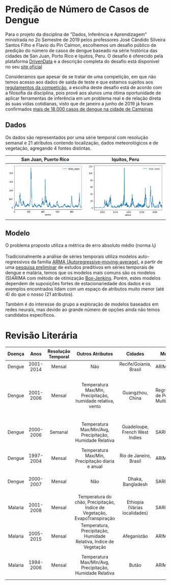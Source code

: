 # Predição de Número de Casos de Dengue

Para o projeto da disciplina de "Dados, Inferência e Aprendizagem" 
ministrada no 2o Semestre de 2019 pelos professores 
José Cândido Silveira Santos Filho e Flavio du Pin Calmon, 
escolhemos um desafio público de predição do número de casos de dengue
baseado na série histórica das cidades de San Juan, Porto Rico e Iquitos, Peru.
O desafio é oferecido pela plataforma [DrivenData](https://arxiv.org/abs/1606.07781)
e a descrição completa do desafio está disponivel no 
seu [site oficial](https://www.drivendata.org/competitions/44/dengai-predicting-disease-spread/)

Consideramos que apesar de se tratar de uma competição, em que não temos
acesso aos dados de saída de teste e que estamos sujeitos aos 
[regulamentos da competição](https://www.drivendata.org/competitions/44/dengai-predicting-disease-spread/rules/),
a escolha deste desafio está de acordo
com a filosofia da disciplina, pois provê aos alunos 
uma ótima oportunidade de aplicar ferramentas de inferência
em um problema real e de relação direta às suas vidas cotidianas,
visto que de janeiro a junho de 2019 já foram confirmados
[mais de 18,000 casos de dengue na cidade de Campinas](https://g1.globo.com/sp/campinas-regiao/noticia/2019/06/03/campinas-confirma-4a-morte-por-dengue-e-numero-de-infectados-pelo-virus-aumenta-12percent.ghtml)


## Dados 
Os dados são representados por uma série temporal com resolução semanal
e 21 atributos contendo localização, dados meteorológicos
e de vegetação, agregando 4 fontes distintas.

San Juan, Puerto Rico      |  Iquitos, Peru
:-------------------------:|:-------------------------:
![](./images/san_juan.png) |  ![](./images/iquitos.png)


## Modelo
O problema proposto utiliza a métrica de erro absoluto médio (norma $l_1$)

Tradicionalmente a análise de séries temporais utiliza modelos 
auto-regressivos da família [ARMA (Autoregressive–moving-average)](https://en.wikipedia.org/wiki/Autoregressive%E2%80%93moving-average_model),
a partir de uma [pesquisa preliminar](#revisão-literária) de estudos
preditivos em séries temporais de dengue e malária, temos que os modelos mais comuns são
os modelos (S)ARIMA com método de otimização [Box-Jenkins](https://en.wikipedia.org/wiki/Box%E2%80%93Jenkins_method).
Porém, estes modelos dependem de suposições fortes de estacionariedade 
dos dados e os exemplos encontrados lidam com um espaço
de atributos muito menor (até 4) do que o nosso (21 atributos).

Também é do interesse do grupo a exploração de modelos baseados em redes neurais,
mas devido ao grande número de opções ainda não temos candidatos específicos.


# Revisão Literária

|  Doença |    Anos   | Resolução Temporal |                              Outros Atributos                             |             Cidades            | Modelo                            | Algoritimo                               | Obs                                                                                                  | Trabalho                                                                            | Ano (Citações) |
|:-------:|:---------:|:------------------:|:-------------------------------------------------------------------------:|:------------------------------:|-----------------------------------|------------------------------------------|------------------------------------------------------------------------------------------------------|-------------------------------------------------------------------------------------|----------------|
|  Dengue | 2001-2014 | Mensal             |                                    Não                                    |     Recife/Goiania, Brasil     | ARIMA                             | Box Jenkins                              |                                                                                                      | [link](https://www.arca.fiocruz.br/bitstream/icict/26315/2/oswaldoG_cruz_etal_IOC_2018.pdf) | 2018 (9)       |
|  Dengue | 2001-2006 | Mensal             |        Temperatura Max/Min, Precipitação, humidade relativa, vento        |        Guangzhou, China        | Regressão de Poisson Multivariada | GEE/QICu                                 | Temperatura minima/ Humidade são positivamente correlacionadas, vento é negativamente correlacionado | [link](https://bmcpublichealth.biomedcentral.com/articles/10.1186/1471-2458-9-395)          | 2009 (181)     |
|  Dengue | 2000-2006 | Semanal            |         Temperatura Max/Min/Avg, Precipitação, Humidade Relativa          | Guadeloupe, French West Indies | SARIMA                            | Box Jenkins                              | Variavel com lag de 3 meses e Temperatura são os atributos mais preditivo.                           | [link](https://bmcinfectdis.biomedcentral.com/articles/10.1186/1471-2334-11-166)            | 2011 (170)     |
| Dengue  | 1997-2004 | Mensal             | Temperatura Max/Min, Precipitação diaria e anual                          | Rio de Janeiro, Brasil         | ARIMA                             | Box Jenkins                              | Trabalha com escala logaritimica dos dados                                                           | [link](https://www.ajtmh.org/content/journals/10.4269/ajtmh.2008.79.933)                    | 2008 (160)     |
| Dengue  | 2000-2007 | Mensal             | Não                                                                       | Dhaka, Bangladesh              | SARIMA                            | Normalized Bayesian Information Criteria |                                                                                                      | [link](https://apps.who.int/iris/handle/10665/170465)                                       | 2008 (45)      |
| Malaria | 2001-2008 | Mensal             | Temperatura do chão, Precipitação, Indice de Vegetação, EvapoTranspiração | Ethiopia (Várias localidades)  | SARIMA                            | Não Especificado                         | Trabalha com escala logaritimica dos dados.                                                          | [link](https://malariajournal.biomedcentral.com/articles/10.1186/1475-2875-9-251)           | 2012 (85)      |
| Malaria | 2005-2015 | Mensal             | Temperatura, Precipitação, Humidade Relativa, Indice de Vegetação         | Afeganistão                    | ARIMA                             | Box Jenkins                              | Trabalha com escala logaritimica dos dados.                                                          | [link](https://malariajournal.biomedcentral.com/articles/10.1186/s12936-016-1602-1)         | 2016 (16)      |
| Malaria | 1994-2006 | Mensal             | Temperatura Max/Min/Avg, Precipitação, Humidade Relativa                  | Butão                          | ARIMAX                            | Não Especificado                         | Variáveis não eram transferiveis para diferentes localizações                                        | [link](https://malariajournal.biomedcentral.com/articles/10.1186/1475-2875-9-251)           | 2010 (106)     |